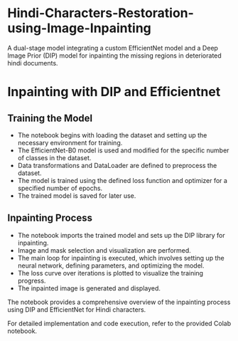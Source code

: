 # Hindi-Characters-Restoration-using-Image-Inpainting
A dual-stage model integrating a custom EfficientNet model and a Deep Image Prior (DIP) model for inpainting the missing regions in deteriorated hindi documents.

# Inpainting with DIP and Efficientnet

## Training the Model

- The notebook begins with loading the dataset and setting up the necessary environment for training.
- The EfficientNet-B0 model is used and modified for the specific number of classes in the dataset.
- Data transformations and DataLoader are defined to preprocess the dataset.
- The model is trained using the defined loss function and optimizer for a specified number of epochs.
- The trained model is saved for later use.

## Inpainting Process

- The notebook imports the trained model and sets up the DIP library for inpainting.
- Image and mask selection and visualization are performed.
- The main loop for inpainting is executed, which involves setting up the neural network, defining parameters, and optimizing the model.
- The loss curve over iterations is plotted to visualize the training progress.
- The inpainted image is generated and displayed.

The notebook provides a comprehensive overview of the inpainting process using DIP and EfficientNet for Hindi characters.

For detailed implementation and code execution, refer to the provided Colab notebook.
